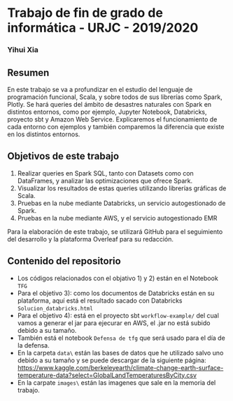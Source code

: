 
# Trabajo de fin de grado de informática -  URJC - 2019/2020
### Yihui Xia

## Resumen

En este trabajo se va a profundizar en el estudio del lenguaje de programación funcional, Scala, y sobre todos de sus librerías como Spark, Plotly. Se hará queries del ámbito de desastres naturales con Spark en distintos entornos, como por ejemplo, Jupyter Notebook, Databricks, proyecto sbt y Amazon Web Service. Explicaremos el funcionamiento de cada entorno con ejemplos y también comparemos la diferencia que existe en los distintos entornos.

## Objetivos de este trabajo

1) Realizar queries en Spark SQL, tanto con Datasets como con DataFrames, y analizar las optimizaciones que ofrece Spark. 
2) Visualizar los resultados de estas queries utilizando librerías gráficas de Scala. 
3) Pruebas en la nube mediante Databricks, un servicio autogestionado de Spark. 
4) Pruebas en la nube mediante AWS, y el servicio autogestionado EMR 

Para la elaboración de este trabajo, se utilizará GitHub para el seguimiento del desarrollo y la plataforma Overleaf para su redacción.

## Contenido del repositorio

- Los códigos relacionados con el objativo 1) y 2) están en el Notebook `TFG`
- Para el objetivo 3): como los documentos de Databricks están en su plataforma, aquí está el resultado sacado con Databricks `Solucion_databricks.html`
- Para el objetivo 4): está en el proyecto sbt `workflow-example/` del cual vamos a generar el jar para ejecurar en AWS, el .jar no está subido debido a su tamaño.
- También está el notebook `Defensa de tfg` que será usado para el día de la defensa. 
- En la carpeta `data\` están las bases de datos que he utilizado salvo uno debido a su tamaño y se puede descargar de la siguiente página:
https://www.kaggle.com/berkeleyearth/climate-change-earth-surface-temperature-data?select=GlobalLandTemperaturesByCity.csv
- En la carpate `images\` están las imagenes que sale en la memoria del trabajo.


